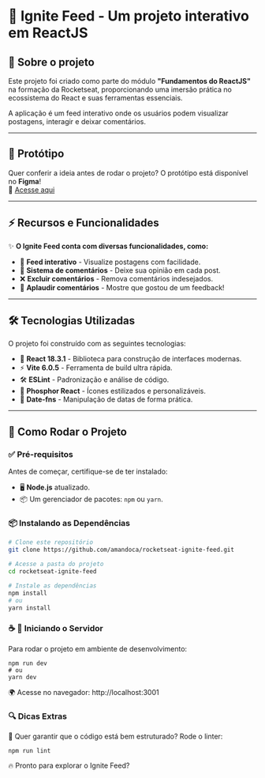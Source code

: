 # 🚀 Ignite Feed - Um projeto interativo em ReactJS

## 📌 Sobre o projeto

Este projeto foi criado como parte do módulo **"Fundamentos do ReactJS"** na formação da Rocketseat, proporcionando uma imersão prática no ecossistema do React e suas ferramentas essenciais.

A aplicação é um feed interativo onde os usuários podem visualizar postagens, interagir e deixar comentários.

---

## 🎨 Protótipo

Quer conferir a ideia antes de rodar o projeto? O protótipo está disponível no **Figma**!  
🔗 [Acesse aqui](https://www.figma.com/design/4TBvp1PJWv6M8SFy5d9AMy/Ignite-Feed-(Community)?node-id=0-1&t=GPijpUpB8kJbWkIj-1)

---

## ⚡ Recursos e Funcionalidades

✨ **O Ignite Feed conta com diversas funcionalidades, como:**

- 📝 **Feed interativo** - Visualize postagens com facilidade.
- 💬 **Sistema de comentários** - Deixe sua opinião em cada post.
- ❌ **Excluir comentários** - Remova comentários indesejados.
- 👏 **Aplaudir comentários** - Mostre que gostou de um feedback!

---

## 🛠️ Tecnologias Utilizadas

O projeto foi construído com as seguintes tecnologias:

- 🚀 **React 18.3.1** - Biblioteca para construção de interfaces modernas.
- ⚡ **Vite 6.0.5** - Ferramenta de build ultra rápida.
- 🛠 **ESLint** - Padronização e análise de código.
- 🎨 **Phosphor React** - Ícones estilizados e personalizáveis.
- 📆 **Date-fns** - Manipulação de datas de forma prática.

---

## 🔧 Como Rodar o Projeto

### ✅ Pré-requisitos

Antes de começar, certifique-se de ter instalado:

- 🖥️ **Node.js** atualizado.
- 📦 Um gerenciador de pacotes: `npm` ou `yarn`.

### 📦 Instalando as Dependências

```bash
# Clone este repositório
git clone https://github.com/amandoca/rocketseat-ignite-feed.git

# Acesse a pasta do projeto
cd rocketseat-ignite-feed

# Instale as dependências
npm install 
# ou 
yarn install
```

### ☕ 🚀 Iniciando o Servidor

Para rodar o projeto em ambiente de desenvolvimento:

```
npm run dev
# ou 
yarn dev
```

🌍 Acesse no navegador: http://localhost:3001

### 🔍 Dicas Extras

📌 Quer garantir que o código está bem estruturado? Rode o linter:
```
npm run lint
```
🔥 Pronto para explorar o Ignite Feed? 
